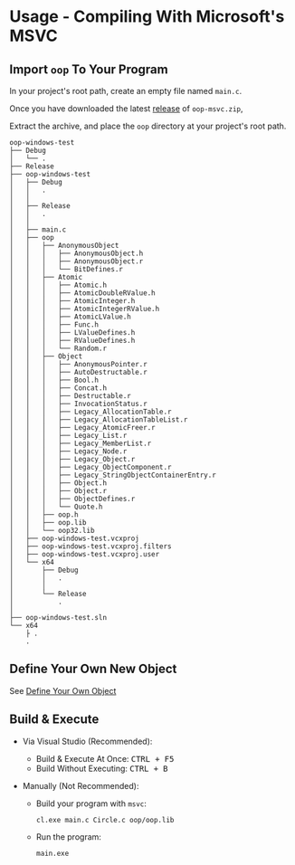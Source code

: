 # Usage - Compiling With Microsoft's MSVC

## Import `oop` To Your Program

In your project's root path, create an empty file named `main.c`.

Once you have downloaded the latest [release](https://github.com/taljacob2/oop/releases) of `oop-msvc.zip`,

Extract the archive, and place the `oop` directory at your project's root path.
```
oop-windows-test
├── Debug
│   └── .
├── Release
├── oop-windows-test
│   ├── Debug
│   │   .
│   │   
│   ├── Release
│   │   .
│   │   
│   ├── main.c
│   ├── oop
│   │   ├── AnonymousObject
│   │   │   ├── AnonymousObject.h
│   │   │   ├── AnonymousObject.r
│   │   │   └── BitDefines.r
│   │   ├── Atomic
│   │   │   ├── Atomic.h
│   │   │   ├── AtomicDoubleRValue.h
│   │   │   ├── AtomicInteger.h
│   │   │   ├── AtomicIntegerRValue.h
│   │   │   ├── AtomicLValue.h
│   │   │   ├── Func.h
│   │   │   ├── LValueDefines.h
│   │   │   ├── RValueDefines.h
│   │   │   └── Random.r
│   │   ├── Object
│   │   │   ├── AnonymousPointer.r
│   │   │   ├── AutoDestructable.r
│   │   │   ├── Bool.h
│   │   │   ├── Concat.h
│   │   │   ├── Destructable.r
│   │   │   ├── InvocationStatus.r
│   │   │   ├── Legacy_AllocationTable.r
│   │   │   ├── Legacy_AllocationTableList.r
│   │   │   ├── Legacy_AtomicFreer.r
│   │   │   ├── Legacy_List.r
│   │   │   ├── Legacy_MemberList.r
│   │   │   ├── Legacy_Node.r
│   │   │   ├── Legacy_Object.r
│   │   │   ├── Legacy_ObjectComponent.r
│   │   │   ├── Legacy_StringObjectContainerEntry.r
│   │   │   ├── Object.h
│   │   │   ├── Object.r
│   │   │   ├── ObjectDefines.r
│   │   │   └── Quote.h
│   │   ├── oop.h
│   │   ├── oop.lib
│   │   └── oop32.lib
│   ├── oop-windows-test.vcxproj
│   ├── oop-windows-test.vcxproj.filters
│   ├── oop-windows-test.vcxproj.user
│   └── x64
│       ├── Debug
│       │   .
│       │   
│       └── Release
│           .
│           
├── oop-windows-test.sln
└── x64
    ├ .
    .
```

## Define Your Own New Object

See [Define Your Own Object](DefineYourOwnObject.md)

## Build & Execute

- Via Visual Studio (Recommended):

  - Build & Execute At Once: <kbd>CTRL + F5</kbd>
  - Build Without Executing: <kbd>CTRL + B</kbd>

- Manually (Not Recommended):

  - Build your program with `msvc`:

    ```
    cl.exe main.c Circle.c oop/oop.lib
    ```

  - Run the program:
    
    ```
    main.exe
    ```
